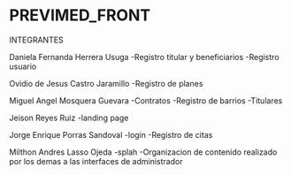# PREVIMED_FRONT

INTEGRANTES

Daniela Fernanda Herrera Usuga
-Registro titular y beneficiarios
-Registro usuario


Ovidio de Jesus Castro Jaramillo
-Registro de planes


Miguel Angel Mosquera Guevara
-Contratos
-Registro de barrios
-Titulares


Jeison Reyes Ruiz
-landing page


Jorge Enrique Porras Sandoval
-login
-Registro de citas


Milthon Andres Lasso Ojeda
-splah
-Organizacion de contenido realizado por los demas a las interfaces de administrador
